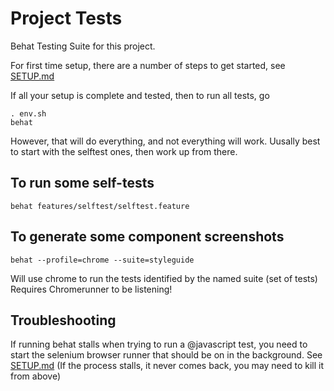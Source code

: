 # Project Tests

Behat Testing Suite for this project.

For first time setup, there are a number of steps to get started,
see [SETUP.md](SETUP.md)

If all your setup is complete and tested, then to run all tests, go

    . env.sh
    behat


However, that will do everything, and not everything will work.
Uusally best to start with the selftest ones, then work up from there.

## To run some self-tests

    behat features/selftest/selftest.feature

## To generate some component screenshots

    behat --profile=chrome --suite=styleguide

Will use chrome to run the tests identified by the named suite (set of tests)
Requires Chromerunner to be listening!

## Troubleshooting

If running behat stalls when trying to run a @javascript test, you need to
start the selenium browser runner that should be on in the background.
See [SETUP.md](SETUP.md)
(If the process stalls, it never comes back,
 you may need to kill it from above)
